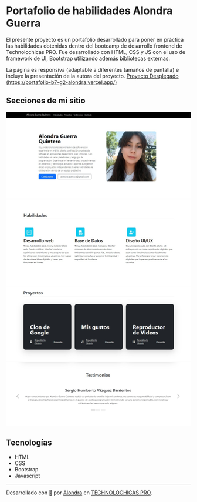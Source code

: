 # Portafolio de habilidades Alondra Guerra

El presente proyecto es un portafolio desarrollado para poner en práctica las habilidades obtenidas dentro del bootcamp de desarrollo frontend de Technolochicas PRO.
Fue desarrollado con HTML, CSS y JS con el uso de framework de UI, Bootstrap utilizando además bibliotecas externas.

La página es responsiva (adaptable a diferentes tamaños de pantalla) e incluye la presentación de la autora del proyecto.
[Proyecto Desplegado (https://portafolio-b7-g2-alondra.vercel.app/)](https://portafolio-b7-g2-alondra.vercel.app/)
## Secciones de mi sitio
![Presentacion](assets/img/me.jpg)
![Habilidades](assets/img/habilidades.jpg)
![Proyectos](assets/img/proyectos.jpg)
![Testimonios](assets/img/testimonios.jpg)
## Tecnologías
* HTML
* CSS
* Bootstrap
* Javascript
---
Desarrollado con 💜 por [Alondra](https://github.com/PLUSAlo) en [TECHNOLOCHICAS PRO](https://tecnolochicas.mx/).